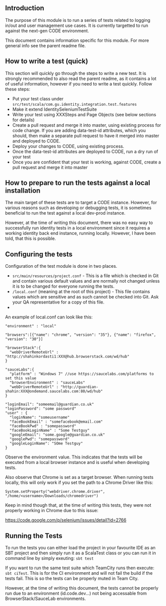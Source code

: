 ## Introduction

The purpose of this module is to run a series of tests related to logging in/out and user management use cases. It is currently targetted to run against the next-gen CODE environment.

This document contains information specific for this module. For more general info see the parent readme file.

## How to write a test (quick)

This section will quickly go through the steps to write a new test. It is strongly recommended to also read the parent readme, as it contains a lot of useful information, however if you need to write a test quickly. Follow these steps:

* Put your test class under ```src/test/scala/com.gu.identity.integration.test.features```
* Make it extend IdentitySeleniumTestSuite
* Write your test using XXXSteps and Page Objects (see below sections for details)
* Create a pull request and merge it into master, using existing process for code change. If you are adding data-test-id attributes, which you should, then make a separate pull request to have it merged into master and deployed to CODE.
* Deploy your changes to CODE, using existing process.
* Once the data-test-id attributes are deployed to CODE, run a dry run of your test
* Once you are confident that your test is working, against CODE, create a pull request and merge it into master

## How to prepare to run the tests against a local installation

The main target of these tests are to target a CODE instance. However, for various reasons such as developing or debugging tests, it is sometimes beneficial to run the test against a local dev-prod instance.

However, at the time of writing this document, there was no easy way to successfully run identity tests in a local environment since it requires a working identity back end instance, running locally. However, I have been told, that this is possible.

## Configuring the tests

Configuration of the test module is done in two places.
* ```src/main/resources/project.conf``` - This is a file which is checked in Git and contain various default values and are normally not changed unless it is to be changed for everyone running the tests.
* ```/local.conf``` (meaning at the root of this project) - This file contains values which are sensitive and as such cannot be checked into Git. Ask your QA representative for a copy of this file.
* 
An example of local.conf can look like this:
```
"environment" : "local"

"browsers":[{"name": "chrome", "version": "35"}, {"name": "firefox", "version": "30"}]

"browserStack":{
  "webDriverRemoteUrl" : "http://shahinkordasti1:XXX@hub.browserstack.com/wd/hub"
}

"sauceLabs":{
  "platform" : "Windows 7" //use https://saucelabs.com/platforms to set this value
  "browserEnvironment" : "sauceLabs"
  "webDriverRemoteUrl" : "http://guardian-shahin:XXX@ondemand.saucelabs.com:80/wd/hub"
}

"loginEmail": "someemail@guardian.co.uk"
"loginPassword": "some password"
"user" : {
  "loginName": "someusername"
  "faceBookEmail" : "somefacebook@email.com"
  "faceBookPwd" : "somepassword"
  "faceBookLoginName" : "Some Testguy"
  "googleEmail": "some.google@guardian.co.uk"
  "googlePwd": "somepassword"
  "googleLoginName": "SOme Testguy"
}
```

Observe the environment value. This indicates that the tests will be executed from a local browser instance and is useful when developing tests.

Also observe that Chrome is set as a target browser. When running tests locally, this will only work if you set the path to a Chrome Driver like this:
```
System.setProperty("webdriver.chrome.driver", "/home/<username>/Downloads/chromedriver")
```
Keep in mind though that, at the time of writing this tests, they were not properly working in Chrome due to this issue:

https://code.google.com/p/selenium/issues/detail?id=2766

## Running the Tests

To run the tests you can either load the project in your favourite IDE as an SBT project and then simply run it as a ScalaTest class or you can run it in command line by simply exeuting: ```sbt test```

If you want to run the same test suite which TeamCity runs then execute: ```sbt ciTest```. This is for the CI environment and will not fail the build if the tests fail. This is so the tests can be properly muted in Team City.

However, at the time of writing this document, the tests cannot be properly run due to an environment (id.code.dev...) not being accessable from BrowserStack/SauceLab environments.
